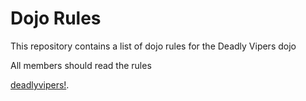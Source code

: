 Dojo Rules
==========

This repository contains a list of dojo rules for the Deadly Vipers dojo

All members should read the rules

[deadlyvipers!](https://github.com/deadlyvipers).
